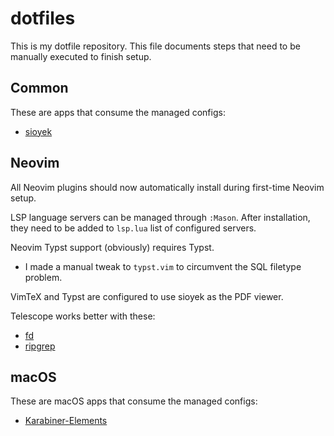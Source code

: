 # dotfiles

This is my dotfile repository. This file documents steps that need to be
manually executed to finish setup.

## Common

These are apps that consume the managed configs:

* [sioyek](http://sioyek.info)

## Neovim

All Neovim plugins should now automatically install during first-time Neovim setup.

LSP language servers can be managed through `:Mason`. After installation, they
need to be added to `lsp.lua` list of configured servers.

Neovim Typst support (obviously) requires Typst.

* I made a manual tweak to `typst.vim` to circumvent the SQL filetype problem.

VimTeX and Typst are configured to use sioyek as the PDF viewer.

Telescope works better with these:

* [fd](https://github.com/sharkdp/fd)
* [ripgrep](https://github.com/BurntSushi/ripgrep)

## macOS

These are macOS apps that consume the managed configs:

* [Karabiner-Elements](https://karabiner-elements.pqrs.org)
